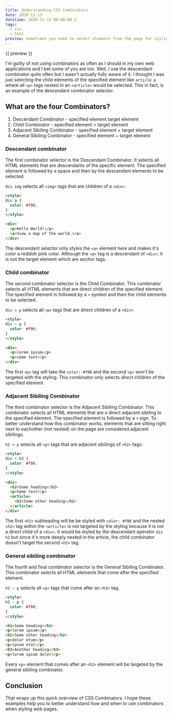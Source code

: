 ```yaml
---
title: Understanding CSS Combinators
date: 2020-11-13
datetime: 2020-11-13 00:00:00 Z
tags:
  - css
  - html
preview: Sometimes you need to select elements from the page for styling but don't want to write the class or ID selector many times in your stylesheet. This is where CSS combinators come into play.
---
```


{{ preview }}

I'm guilty of not using combinators as often as I should in my own web applications and I bet some of you are too. Well, I use the descendant combinator quite often but I wasn't actually fully aware of it. I thought I was just selecting the child elements of the specified element like `article p` where all `<p>` tags nested in an `<article>` would be selected. This in fact, is an example of the descendant combinator selector.

<h2 class="post-heading">What are the four Combinators?</h2>

1. Descendant Combinator - specified element target element
2. Child Combinator - specified element > target element
3. Adjacent Sibiling Combinator - specified element + target element
4. General Sibiling Combinator - specified element ~ target element

<h3 class="post-heading">Descendant combinator</h3>

The first combinator selector is the Descendant Combinator. It selects all HTML elements that are descendants of the specific element. The specified element is followed by a space and then by the descendant elements to be selected.

`div img` selects all `<img>` tags that are children of a `<div>`.

```html
<style>
div a {
  color: #f06;
}
</style>

<div>
  <p>Hello World!</p>
  <a>View a map of the world.</a>
</div>
```

The descendant selector only styles the `<a>` element here and makes it's color a reddish pink color. Although the `<p>` tag is a descendant of `<div>`, it is not the target element which are anchor tags.

<h3 class="post-heading">Child combinator</h3>

The second combinator selector is the Child Combinator. This combinator selects all HTML elements that are direct children of the specified element. The specified element is followed by a `>` symbol and then the child elements to be selected.

`div > p` selects all `<p>` tags that are direct children of a `<div>`.

```html
<style>
div > p {
  color: #f06;
}
</style>

<div>
  <p>lorem ipsum</p>
  <p>some text</p>
</div>
```

The first `<p>` tag will take the `color: #f06` and the second `<p>` won't be targeted with the styling. This combinator only selects *direct* children of the specified element.

<h3 class="post-heading">Adjacent Sibiling Combinator</h3>

The third combinator selector is the Adjacent Sibiling Combinator. This combinator selects all HTML elements that are a direct adjacent sibiling to the specified element. The specified element is followed by a `+` sign. To better understand how this combinator works, elements that are sitting right next to eachother (not nested) on the page are considered adjacent sibilings.

`h2 + p` selects all `<p>` tags that are adjacent sibilings of `<h2>` tags.

```html
<style>
div + h2 {
  color: #f06;
}
</style>

<div>
  <h2>Some heading</h2>
  <p>Some text</p>
  <article>
    <h2>Some other heading</h2>
  </article>
</div>
```

The first `<h2>` subheading will be be styled with `color: #f06` and the nested `<h2>` tag within the `<article>` is not targeted by the styling because it is not a direct child of a `<div>`. It would be styled by the descendant operator `div h2` but since it's more deeply nested in the article, the child combinator doesn't target the second `<h2>` tag.

<h3 class="post-heading">General sibiling combinator</h3>

The fourth and final combinator selector is the General Sibiling Combinator. This combinator selects all HTML elements that come after the specified element.

`h2 ~ p` selects all `<p>` tags that come after an `<h2>` tag.

```html
<style>
h2 ~ p {
  color: #f06;
}
</style>

<h1>Some heading</h1>
<p>lorem ipsum</p>
<h2>Some other heading</h2>
<p>dolor etum</p>
<p>ipsum etal</p>
<h3>Another heading</h3>
<p>lorem ipsum dolor</p>
```

Every `<p>` element that comes after an `<h2>` element will be targeted by the general sibiling combinator.

<h2 class="post-heading">Conclusion</h2>

That wraps up this quick overview of CSS Combinators. I hope these examples help you to better understand how and when to use combinators when styling web pages.
